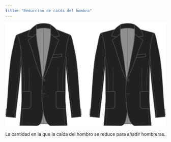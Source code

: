 ```yaml
---
title: "Reducción de caída del hombro"
---
```


![Reducción de caída del hombro](shoulderslopereduction.svg)

La cantidad en la que la caída del hombro se reduce para añadir hombreras.




